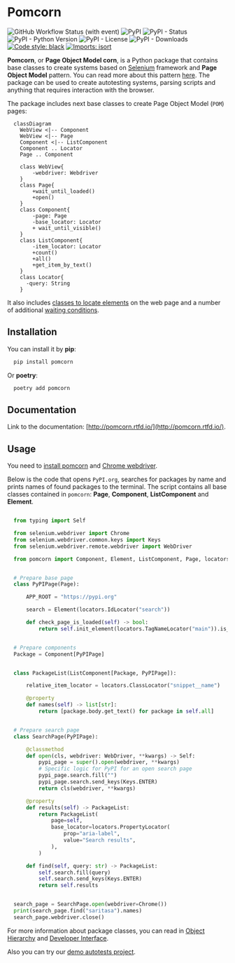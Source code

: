 # Pomcorn

![GitHub Workflow Status (with event)](https://img.shields.io/github/actions/workflow/status/saritasa-nest/pomcorn/pre-commit.yml) ![PyPI](https://img.shields.io/pypi/v/pomcorn) ![PyPI - Status](https://img.shields.io/pypi/status/pomcorn) ![PyPI - Python Version](https://img.shields.io/pypi/pyversions/pomcorn) ![PyPI - License](https://img.shields.io/pypi/l/pomcorn) ![PyPI - Downloads](https://img.shields.io/pypi/dm/pomcorn) [![Code style: black](https://img.shields.io/badge/code%20style-black-000000.svg)](https://github.com/psf/black) [![Imports: isort](https://img.shields.io/badge/%20imports-isort-%231674b1?style=flat&labelColor=ef8336)](https://pycqa.github.io/isort/)

**Pomcorn**, or **Page Object Model corn**, is a Python package that contains base classes to create systems based on [Selenium](https://github.com/SeleniumHQ/selenium#selenium) framework and **Page Object Model** pattern. You can read more about this pattern [here](https://www.selenium.dev/documentation/test_practices/encouraged/page_object_models/). The package can be used to create autotesting systems, parsing scripts and anything that requires
interaction with the browser.

The package includes next base classes to create Page Object Model (``POM``) pages:

```mermaid
  classDiagram
    WebView <|-- Component
    WebView <|-- Page
    Component <|-- ListComponent
    Component .. Locator
    Page .. Component

    class WebView{
        -webdriver: Webdriver
    }
    class Page{
        +wait_until_loaded()
        +open()
    }
    class Component{
        -page: Page
        -base_locator: Locator
        + wait_until_visible()
    }
    class ListComponent{
        -item_locator: Locator
        +count()
        +all()
        +get_item_by_text()
    }
    class Locator{
      -query: String
    }

```

It also includes [classes to locate elements](https://pomcorn.readthedocs.io/en/latest/locators.html) on the web page and a number of additional [waiting conditions](https://pomcorn.readthedocs.io/en/latest/waits_conditions.html>).

## Installation

You can install it by **pip**:

```bash
  pip install pomcorn
```

Or **poetry**:

```bash
  poetry add pomcorn
```

## Documentation

Link to the documentation: [http://pomcorn.rtfd.io/](http://pomcorn.rtfd.io/).

## Usage

You need to [install pomcorn](https://pomcorn.readthedocs.io/en/latest/installation.html) and [Chrome webdriver](https://pomcorn.readthedocs.io/en/latest/installation.html#chrome-driver).

Below is the code that opens ``PyPI.org``, searches for packages by name and prints names of found packages to the terminal. The script contains all base classes contained in ``pomcorn``: **Page**, **Component**, **ListComponent** and **Element**.

```python

  from typing import Self

  from selenium.webdriver import Chrome
  from selenium.webdriver.common.keys import Keys
  from selenium.webdriver.remote.webdriver import WebDriver

  from pomcorn import Component, Element, ListComponent, Page, locators


  # Prepare base page
  class PyPIPage(Page):

      APP_ROOT = "https://pypi.org"

      search = Element(locators.IdLocator("search"))

      def check_page_is_loaded(self) -> bool:
          return self.init_element(locators.TagNameLocator("main")).is_displayed


  # Prepare components
  Package = Component[PyPIPage]


  class PackageList(ListComponent[Package, PyPIPage]):

      relative_item_locator = locators.ClassLocator("snippet__name")

      @property
      def names(self) -> list[str]:
          return [package.body.get_text() for package in self.all]


  # Prepare search page
  class SearchPage(PyPIPage):

      @classmethod
      def open(cls, webdriver: WebDriver, **kwargs) -> Self:
          pypi_page = super().open(webdriver, **kwargs)
          # Specific logic for PyPI for an open search page
          pypi_page.search.fill("")
          pypi_page.search.send_keys(Keys.ENTER)
          return cls(webdriver, **kwargs)

      @property
      def results(self) -> PackageList:
          return PackageList(
              page=self,
              base_locator=locators.PropertyLocator(
                  prop="aria-label",
                  value="Search results",
              ),
          )

      def find(self, query: str) -> PackageList:
          self.search.fill(query)
          self.search.send_keys(Keys.ENTER)
          return self.results


  search_page = SearchPage.open(webdriver=Chrome())
  print(search_page.find("saritasa").names)
  search_page.webdriver.close()
```

For more information about package classes, you can read in [Object Hierarchy](https://pomcorn.readthedocs.io/en/latest/objects_hierarchy.html) and [Developer Interface](https://pomcorn.readthedocs.io/en/latest/developer_interface.html).

Also you can try our [demo autotests project](https://pomcorn.readthedocs.io/en/latest/demo.html).
